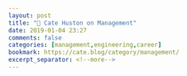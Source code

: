 ```yaml
---
layout: post
title: "🔖 Cate Huston on Management"
date: 2019-01-04 23:27
comments: false
categories: [management,engineering,career]
bookmark: https://cate.blog/category/management/
excerpt_separator: <!--more-->
---
```

<!--more-->

